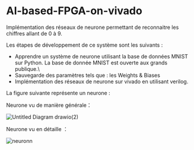 # AI-based-FPGA-on-vivado

Implémentation des réseaux de neurone permettant de reconnaitre les chiffres allant de 0 à 9.

Les étapes de développement de ce système sont les suivants :

-	Apprendre un système de neurone utilisant la base de données MNIST sur Python.
La base de donnée MNIST est ouverte aux grands publique.\
-	Sauvegarde des paramètres tels que : les Weights & Biases
-	Implémentation des réseaux de neurone sur vivado en utilisant verilog.

La figure suivante représente un neurone : 

Neurone vu de manière générale：


![Untitled Diagram drawio(2)](https://user-images.githubusercontent.com/22806623/191124065-59a26be3-974f-4ea0-952b-461b85df5818.png)

Neurone vu en détaille ：

![neuronn](https://user-images.githubusercontent.com/22806623/191123455-ba5f0971-6b17-4527-8bae-a937a611a038.png)
